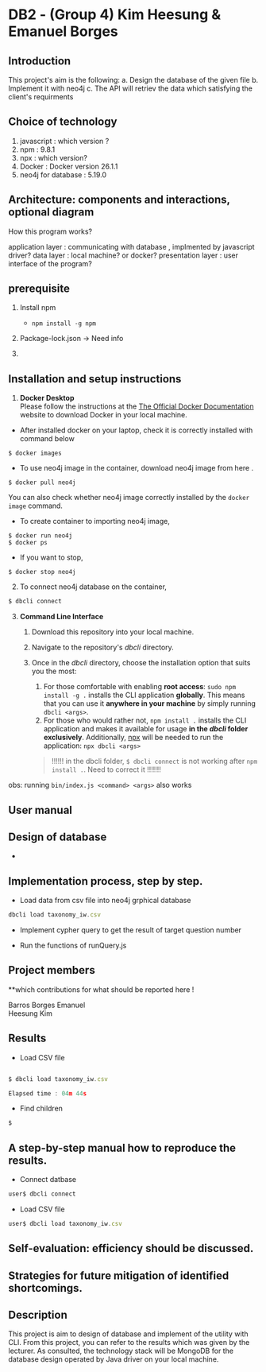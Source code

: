 # DB2 - (Group 4) Kim Heesung & Emanuel Borges

## Introduction
This project's aim is the following:
    a. Design the database of the given file
    b. Implement it with neo4j
    c. The API will retriev the data which satisfying the client's requirments

## Choice of technology
1. javascript 
    : which version ? 
2. npm 
    : 9.8.1
3. npx 
    : which version?
4. Docker 
    : Docker version 26.1.1
5. neo4j for database
    : 5.19.0

## Architecture: components and interactions, optional diagram
How this program works? 

application layer  : communicating with database , implmented by javascript driver? 
data layer : local machine? or docker? 
presentation layer : user interface of the program?

## prerequisite 

1. Install npm
    - `npm install -g npm`

2. Package-lock.json 
-> Need info

3. 




## Installation and setup instructions

1. **Docker Desktop**  
    Please follow the instructions at the [The Official Docker Documentation](https://docs.docker.com/get-docker/) website to download Docker in your local machine.

- After installed docker on your laptop, check it is correctly installed with command below

```linux
$ docker images
```
- To use neo4j image in the container, download neo4j image from here [](https://hub.docker.com/_/neo4j) . 

```linux
$ docker pull neo4j
```
You can also check whether neo4j image correctly installed by the `docker image` command.

- To create container to importing neo4j image, 

```linux
$ docker run neo4j
$ docker ps
```
- If you want to stop, 

```linux
$ docker stop neo4j
```

2. To connect neo4j database on the container, 

```javascript
$ dbcli connect
```

3. **Command Line Interface**
    1. Download this repository into your local machine.

    2. Navigate to the repository's *dbcli* directory.

    3. Once in the *dbcli* directory, choose the installation option that suits you the most:

        1. For those comfortable with enabling **root access**: `sudo npm install -g .` installs the CLI application **globally**. This means that you can use it **anywhere in your machine** by simply running `dbcli <args>`.
        2. For those who would rather not, `npm install .` installs the CLI application and makes it available for usage **in the *dbcli* folder exclusively**. Additionally, [npx](https://docs.npmjs.com/cli/v8/commands/npx) will be needed to run the application: `npx dbcli <args>`

        >!!!!!! in the dbcli folder, `$ dbcli connect` is not working after `npm install .`. Need to correct it !!!!!!!

obs: running `bin/index.js <command> <args>` also works 


## User manual 




## Design of database
- 



## Implementation process, step by step.

- Load data from csv file into neo4j grphical database
```javascript
dbcli load taxonomy_iw.csv

```

- Implement cypher query to get the result of target question number

- Run the functions of runQuery.js



## Project members
**which contributions for what should be reported here !

Barros Borges Emanuel  
Heesung Kim

## Results


- Load CSV file 
```javascript

$ dbcli load taxonomy_iw.csv

Elapsed time : 04m 44s


```

- Find children

```javascript
$


```




## A step-by-step manual how to reproduce the results.

- Connect datbase 
```javascript
user$ dbcli connect

```

- Load CSV file

```javascript
user$ dbcli load taxonomy_iw.csv

```



## Self-evaluation: efficiency should be discussed.



## Strategies for future mitigation of identified shortcomings.



## Description
This project is aim to design of database and implement of the utility with CLI. 
From this project, you can refer to the results which was given by the lecturer. 
As consulted, the technology stack will be MongoDB for the database design operated by 
Java driver on your local machine. 


